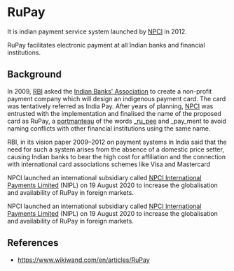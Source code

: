 # RuPay

It is indian payment service system launched by [NPCI](government/npci) in 2012.

RuPay facilitates electronic payment at all Indian banks and financial institutions.[](https://www.wikiwand.com/en/articles/RuPay#cite_note-4)

## Background

In 2009, [RBI](https://www.wikiwand.com/en/articles/Reserve_Bank_of_India "Reserve Bank of India") asked the [Indian Banks' Association](https://www.wikiwand.com/en/articles/Indian_Banks'_Association "Indian Banks' Association") to create a non-profit payment company which will design an indigenous payment card. The card was tentatively referred as India Pay. After years of planning, [NPCI](https://www.wikiwand.com/en/articles/National_Payments_Corporation_of_India "National Payments Corporation of India") was entrusted with the implementation[](https://www.wikiwand.com/en/articles/RuPay#cite_note-9) and finalised the name of the proposed card as RuPay, a [portmanteau](https://www.wikiwand.com/en/articles/Portmanteau "Portmanteau") of the words [_ru_pee](https://www.wikiwand.com/en/articles/Indian_rupee "Indian rupee") and _pay_ment to avoid naming conflicts with other financial institutions using the same name.

RBI, in its vision paper 2009–2012 on payment systems in India said that the need for such a system arises from the absence of a domestic price setter, causing Indian banks to bear the high cost for affiliation and the connection with international card associations schemes like Visa and Mastercard

NPCI launched an international subsidiary called [NPCI International Payments Limited](https://www.wikiwand.com/en/articles/NPCI_International_Payments_Limited "NPCI International Payments Limited") (NIPL) on 19 August 2020 to increase the globalisation and availability of RuPay in foreign markets.

NPCI launched an international subsidiary called [NPCI International Payments Limited](https://www.wikiwand.com/en/articles/NPCI_International_Payments_Limited "NPCI International Payments Limited") (NIPL) on 19 August 2020 to increase the globalisation and availability of RuPay in foreign markets.

## References

- https://www.wikiwand.com/en/articles/RuPay
